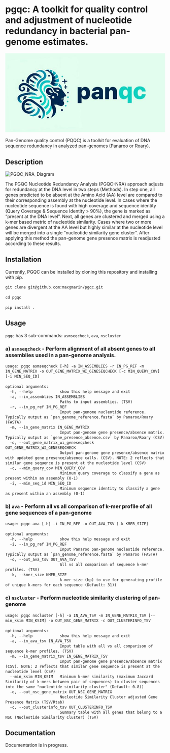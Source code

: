 # pgqc: A toolkit for quality control and adjustment of nucleotide redundancy in bacterial pan-genome estimates.

![PGQC_NRA_Diagram](Images/panqc.logo.jpeg)

Pan-Genome quality control (PQQC) is a toolkit for evaluation of DNA sequence redundancy in analyzed pan-genomes (Panaroo or Roary).

## Description
![PGQC_NRA_Diagram](Images/PGQC_NRA_Diagram.png)

The PGQC Nucleotide Redundancy Analysis (PGQC-NRA) approach adjusts for redundancy at the DNA level in two steps (Methods). In step one, all genes predicted to be absent at the Amino Acid (AA) level are compared to their corresponding assembly at the nucleotide level. In cases where the nucleotide sequence is found with high coverage and sequence identity (Query Coverage & Sequence Identity > 90%), the gene is marked as “present at the DNA level”. Next, all genes are clustered and merged using a k-mer based metric of nucleotide similarity. Cases where two or more genes are divergent at the AA level but highly similar at the nucleotide level will be merged into a single “nucleotide similarity gene cluster”. After applying this method the pan-genome gene presence matrix is readjusted according to these results.



## Installation
Currently, PGQC can be installed by cloning this repository and installing with pip.

```
git clone git@github.com:maxgmarin/pgqc.git

cd pgqc

pip install . 
```

## Usage
`pgqc` has 3 sub-commands: `asmseqcheck`, `ava`, `nscluster`

### a) `asmseqcheck` - Perform alignment of all absent genes to all assemblies used in a pan-genome analysis.
```
usage: pgqc asmseqcheck [-h] -a IN_ASSEMBLIES -r IN_PG_REF -m IN_GENE_MATRIX -o OUT_GENE_MATRIX_WI_GENESEQCHECK [-c MIN_QUERY_COV] [-i MIN_SEQ_ID]

optional arguments:
  -h, --help            show this help message and exit
  -a, --in_assemblies IN_ASSEMBLIES
                        Paths to input assemblies. (TSV)
  -r, --in_pg_ref IN_PG_REF
                        Input pan-genome nucleotide reference. Typically output as `pan_genome_reference.fasta` by Panaroo/Roary (FASTA)
  -m, --in_gene_matrix IN_GENE_MATRIX
                        Input pan-genome gene presence/absence matrix. Typically output as `gene_presence_absence.csv` by Panaroo/Roary (CSV)
  -o, --out_gene_matrix_wi_geneseqcheck OUT_GENE_MATRIX_WI_GENESEQCHECK
                        Output pan-genome gene presence/absence matrix with updated gene presence/absence calls. (CSV). NOTE: 2 reflects that similar gene sequence is present at the nucleotide level (CSV)
  -c, --min_query_cov MIN_QUERY_COV
                        Minimum query coverage to classify a gene as present within an assembly (0-1)
  -i, --min_seq_id MIN_SEQ_ID
                        Minimum sequence identity to classify a gene as present within an assembly (0-1)
```

### b) `ava` - Perform all vs all comparison of k-mer profile of all gene sequences of a pan-genome
```
usage: pgqc ava [-h] -i IN_PG_REF -o OUT_AVA_TSV [-k KMER_SIZE]

optional arguments:
  -h, --help            show this help message and exit
  -i, --in_pg_ref IN_PG_REF
                        Input Panaroo pan-genome nucleotide reference. Typically output as `pan_genome_reference.fasta` by Panaroo (FASTA)
  -o, --out_ava_tsv OUT_AVA_TSV
                        All vs all comparison of sequence k-mer profiles. (TSV)
  -k, --kmer_size KMER_SIZE
                        k-mer size (bp) to use for generating profile of unique k-mers for each sequence (Default: 31))
```

### c) `nscluster` - Perform nucleotide similarity clustering of pan-genome
```
usage: pgqc nscluster [-h] -a IN_AVA_TSV -m IN_GENE_MATRIX_TSV [--min_ksim MIN_KSIM] -o OUT_NSC_GENE_MATRIX -c OUT_CLUSTERINFO_TSV

optional arguments:
  -h, --help            show this help message and exit
  -a, --in_ava_tsv IN_AVA_TSV
                        Input table with all vs all comparison of sequence k-mer profiles. (TSV)
  -m, --in_gene_matrix_tsv IN_GENE_MATRIX_TSV
                        Input pan-genome gene presence/absence matrix (CSV). NOTE: 2 reflects that similar gene sequence is present at the nucleotide level (CSV)
  --min_ksim MIN_KSIM   Minimum k-mer similarity (maximum Jaccard Similarity of k-mers between pair of sequences) to cluster sequences into the same "nucleotide similarity cluster" (Default: 0.8))
  -o, --out_nsc_gene_matrix OUT_NSC_GENE_MATRIX
                        Nucleotide Similarity Cluster adjusted Gene Presence Matrix (TSV/Rtab)
  -c, --out_clusterinfo_tsv OUT_CLUSTERINFO_TSV
                        Summary table with all genes that belong to a NSC (Nucleotide Similarity Cluster) (TSV)
```

## Documentation
Documentation is in progress.

